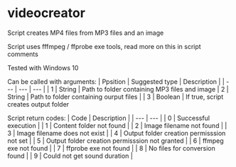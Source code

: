 # videocreator
Script creates MP4 files from MP3 files and an image

Script uses fffmpeg / ffprobe exe tools, read more on this in script comments

Tested with Windows 10

Can be called with arguments:
| Ppsition | Suggested type | Description |
| --- | --- | --- |
| 1 | String | Path to folder containing MP3 files and image
| 2 | String | Path to folder containing ourput files |
| 3 | Boolean | If true, script creates output folder

Script return codes:
| Code | Description |
| --- | --- |
| 0 | Successful execution |
| 1 | Content folder not found |
| 2 | Image filename not found |
| 3 | Image filename does not exist |
| 4 | Output folder creation permisssion not set |
| 5 | Output folder creation permisssion not granted |
| 6 | ffmpeg exe not found |
| 7 | ffprobe exe not found |
| 8 | No files for conversion found |
| 9 | Could not get sound duration |
